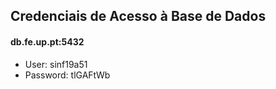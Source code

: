 ## Credenciais de Acesso à Base de Dados

#### db.fe.up.pt:5432
* User: sinf19a51
* Password: tlGAFtWb